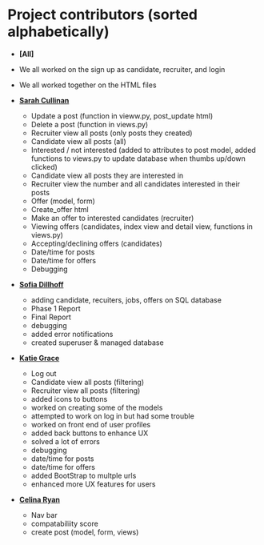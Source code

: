 Project contributors (sorted alphabetically)
============================================
* **[All]**
* We all worked on the sign up as candidate, recruiter, and login
* We all worked together on the HTML files 

* **[Sarah Cullinan](https://github.com/sarahcullinan)**

  * Update a post (function in vieww.py, post_update html)
  * Delete a post (function in views.py)
  * Recruiter view all posts (only posts they created)
  * Candidate view all posts (all)
  * Interested / not interested (added to attributes to post model, added functions to views.py to update database when thumbs up/down clicked)
  * Candidate view all posts they are interested in
  * Recruiter view the number and all candidates interested in their posts 
  * Offer (model, form)
  * Create_offer html
  * Make an offer to interested candidates (recruiter)
  * Viewing offers (candidates, index view and detail view, functions in views.py)
  * Accepting/declining offers (candidates)
  * Date/time for posts
  * Date/time for offers 
  * Debugging 

* **[Sofia Dillhoff](https://github.com/sdillho2)**

  * adding candidate, recuiters, jobs, offers on SQL database
  * Phase 1 Report
  * Final Report
  * debugging
  * added error notifications
  * created superuser & managed database 

* **[Katie Grace](https://github.com/katiegrace)**

  * Log out
  * Candidate view all posts (filtering)
  * Recruiter view all posts (filtering)
  * added icons to buttons 
  * worked on creating some of the models
  * attempted to work on log in but had some trouble
  * worked on front end of user profiles
  * added back buttons to enhance UX 
  * solved a lot of errors
  * debugging
  * date/time for posts
  * date/time for offers
  * added BootStrap to multple urls
  * enhanced more UX features for users


* **[Celina Ryan](https://github.com/celinaryan)**

  * Nav bar
  * compatabiliity score 
  * create post (model, form, views)
